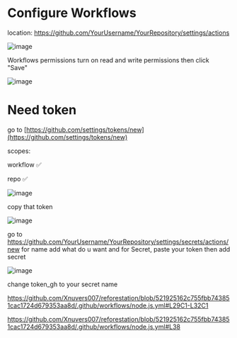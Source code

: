 # Configure Workflows

location: https://github.com/YourUsername/YourRepository/settings/actions

![image](https://github.com/user-attachments/assets/9aa30406-52b5-4b3f-91b6-cc19f331fcaa)

Workflows permissions turn on read and write permissions then click "Save"

![image](https://github.com/user-attachments/assets/442336f9-3a85-4b35-9799-aeb9ae739ff3)


# Need token

go to [https://github.com/settings/tokens/new](https://github.com/settings/tokens/new)

scopes:

workflow ✅

repo ✅

![image](https://github.com/user-attachments/assets/7ac717ce-652d-4505-a2f2-4d3eb7c8eeb9)

copy that token

![image](https://github.com/user-attachments/assets/1f701ec0-9836-4f74-9704-cdaa7a25208f)

go to https://github.com/YourUsername/YourRepository/settings/secrets/actions/new for name add what do u want and for Secret, paste your token then add secret

![image](https://github.com/user-attachments/assets/c235b833-9d30-482b-94bb-5cd18a44704f)

change token_gh to your secret name

https://github.com/Xnuvers007/reforestation/blob/521925162c755fbb743851cac1724d679353aa8d/.github/workflows/node.js.yml#L29C1-L32C1

https://github.com/Xnuvers007/reforestation/blob/521925162c755fbb743851cac1724d679353aa8d/.github/workflows/node.js.yml#L38
